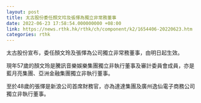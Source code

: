 ```yaml
---
layout: post
title: 太古股份委任顏文玲及張懌為獨立非常務董事
date: 2022-06-23 17:58:54.000000000 +08:00
link: https://news.rthk.hk/rthk/ch/component/k2/1654406-20220623.htm
categories: rthk
---
```


太古股份宣布，委任顏文玲及張懌為公司獨立非常務董事，由明日起生效。

現年57歲的顏文玲是騰訊音樂娛樂集團獨立非執行董事及審計委員會成員，亦是藍月亮集團、亞洲金融集團獨立非執行董事。

至於48歲的張懌是新浪公司首席財務官，亦為達達集團及廣州逸仙電子商務公司獨立非執行董事。
